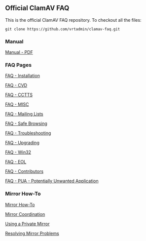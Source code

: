 ## Official ClamAV FAQ ##

This is the official ClamAV FAQ repository. To checkout all the files:

 `git clone https://github.com/vrtadmin/clamav-faq.git`

### Manual ###

[Manual - PDF](http://github.com/vrtadmin/clamav-faq/blob/master/manual/clamdoc.pdf)

### FAQ Pages ###

[FAQ - Installation](https://github.com/vrtadmin/clamav-faq/blob/master/faq/Installing.md)

[FAQ - CVD](https://github.com/vrtadmin/clamav-faq/blob/master/faq/faq-cvd.md)

[FAQ - CCTTS](https://github.com/vrtadmin/clamav-faq/blob/master/faq/faq-cctts.md)

[FAQ - MISC](https://github.com/vrtadmin/clamav-faq/blob/master/faq/faq-misc.md)

[FAQ - Mailing Lists](https://github.com/vrtadmin/clamav-faq/blob/master/faq/faq-ml.md)

[FAQ - Safe Browsing](https://github.com/vrtadmin/clamav-faq/blob/master/faq/faq-safebrowsing.md)

[FAQ - Troubleshooting](https://github.com/vrtadmin/clamav-faq/blob/master/faq/faq-troubleshoot.md)

[FAQ - Upgrading](https://github.com/vrtadmin/clamav-faq/blob/master/faq/faq-upgrade.md)

[FAQ - Win32](https://github.com/vrtadmin/clamav-faq/blob/master/faq/faq-win32.md)

[FAQ - EOL](https://github.com/vrtadmin/clamav-faq/blob/master/faq/faq-eol.md)

[FAQ - Contributors](https://github.com/vrtadmin/clamav-faq/blob/master/faq/faq-contributors.md)

[FAQ - PUA - Potentially Unwanted Application](https://github.com/vrtadmin/clamav-faq/blob/master/faq/faq-pua.md)

### Mirror How-To ###

[Mirror How-To](https://github.com/vrtadmin/clamav-faq/blob/master/mirrors/MirrorHowto.md)

[Mirror Coordination](https://github.com/vrtadmin/clamav-faq/blob/master/mirrors/MirrorsCoordination.md)

[Using a Private Mirror](https://github.com/vrtadmin/clamav-faq/blob/master/mirrors/CvdPrivateMirror.md)

[Resolving Mirror Problems](https://github.com/vrtadmin/clamav-faq/blob/master/mirrors/MirrorProblems.md)
